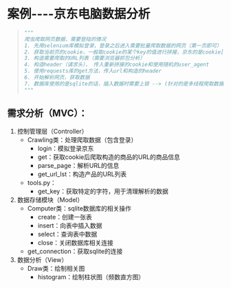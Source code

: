 # 案例----京东电脑数据分析

> ```python
> """
> 爬虫爬取网页数据，需要登陆的情况
> 1. 先用selenium库模拟登录，登录之后进入需要批量爬取数据的网页（第一页即可）
> 2. 获取当前页的cookie，一般取cookie的某个key的值进行拼接，京东的是cookie[name]的值进行拼接
> 3. 构造需要爬取的URL列表（需要浏览器抓包分析）
> 4. 构造header（请求头）， 传入重新拼接的cookie和使用随机的user_agent
> 5. 使用requests库的get方法，传入url和构造的header
> 6. 开始解析网页，获取数据
> 7. 数据库使用的是sqlite的话，插入数据时需要上锁 --> (针对的是多线程爬取数据的情况)
> """
> ```

## 需求分析（MVC）：

1. 控制管理层（Controller）
   - Crawling类：处理爬取数据（包含登录）
     - login：模拟登录京东
     - get：获取cookie后爬取构造的商品的URL的商品信息
     - parse_page：解析URL的信息
     - get_url_lst：构造产品的URL列表
   - tools.py：
     - get_key：获取特定的字符，用于清理解析的数据
2. 数据存储模块（Model）
   - Computer类：sqlite数据库的相关操作
     - create：创建一张表
     - insert：向表中插入数据
     - select：查询表中数据
     - close：关闭数据库相关连接
   - get_connection：获取sqlite的连接
3. 数据分析（View）
   - Draw类：绘制相关图
     - histogram：绘制柱状图（频数直方图）


